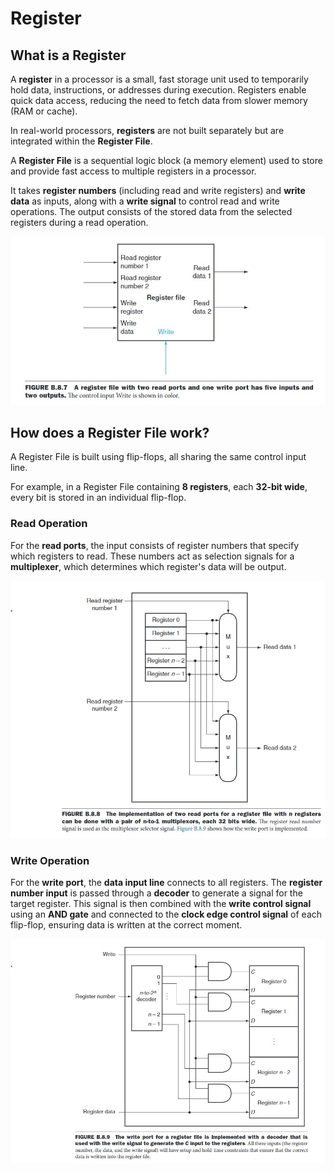 # Register

## What is a Register

A **register** in a processor is a small, fast storage unit used to temporarily hold data, instructions, or addresses during execution. Registers enable quick data access, reducing the need to fetch data from slower memory (RAM or cache).

In real-world processors, **registers** are not built separately but are integrated within the **Register File**.

A **Register File** is a sequential logic block (a memory element) used to store and provide fast access to multiple registers in a processor. 

It takes **register numbers** (including read and write registers) and **write data** as inputs, along with a **write signal** to control read and write operations. The output consists of the stored data from the selected registers during a read operation.

![Register File](./Assets/Images/RegisterFile.jpg)

## How does a Register File work?

A Register File is built using flip-flops, all sharing the same control input line.

For example, in a Register File containing **8 registers**, each **32-bit wide**, every bit is stored in an individual flip-flop.

### Read Operation

For the **read ports**, the input consists of register numbers that specify which registers to read. These numbers act as selection signals for a **multiplexer**, which determines which register's data will be output.

![Register file read port implementation](./Assets/Images/RegisterFileReadPort.jpg)

### Write Operation

For the **write port**, the **data input line** connects to all registers. The **register number input** is passed through a **decoder** to generate a signal for the target register. This signal is then combined with the **write control signal** using an **AND gate** and connected to the **clock edge control signal** of each flip-flop, ensuring data is written at the correct moment.

![Register file write port implementation](./Assets/Images/RegisterFileWritePort.jpg)
